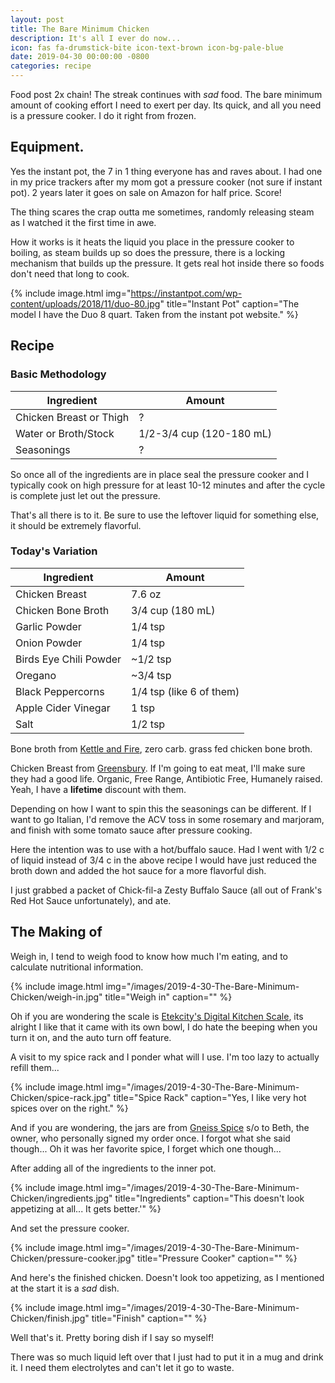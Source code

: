 ```yaml
---
layout: post
title: The Bare Minimum Chicken
description: It's all I ever do now...
icon: fas fa-drumstick-bite icon-text-brown icon-bg-pale-blue
date: 2019-04-30 00:00:00 -0800
categories: recipe
---
```

Food post 2x chain! The streak continues with *sad* food. The bare minimum amount of cooking effort I need to exert per day. Its quick, and all you need is a pressure cooker. I do it right from frozen.


## Equipment.

Yes the instant pot, the 7 in 1 thing everyone has and raves about. I had one in my price trackers after my mom got a pressure cooker (not sure if instant pot). 2 years later it goes on sale on Amazon for half price. Score!

The thing scares the crap outta me sometimes, randomly releasing steam as I watched it the first time in awe.

How it works is it heats the liquid you place in the pressure cooker to boiling, as steam builds up so does the pressure, there is a locking mechanism that builds up the pressure.  It gets real hot inside there so foods don't need that long to cook.

{% include image.html
            img="https://instantpot.com/wp-content/uploads/2018/11/duo-80.jpg"
            title="Instant Pot"
            caption="The model I have the Duo 8 quart. Taken from the instant pot website." %}

## Recipe

### Basic Methodology

| Ingredient                  | Amount                   |
|-----------------------------|--------------------------|
| Chicken Breast or Thigh     | ?                        |
| Water or Broth/Stock        | 1/2-3/4 cup (120-180 mL) |
| Seasonings                  | ?                        |

So once all of the ingredients are in place seal the pressure cooker and I typically cook on high pressure for at least 10-12 minutes and after the cycle is complete just let out the pressure.

That's all there is to it. Be sure to use the leftover liquid for something else, it should be extremely flavorful.


### Today's Variation

| Ingredient                  | Amount                   |
|-----------------------------|--------------------------|
| Chicken Breast              | 7.6 oz                   |
| Chicken Bone Broth          | 3/4 cup (180 mL)         |
| Garlic Powder               | 1/4 tsp                  |
| Onion Powder                | 1/4 tsp                  |
| Birds Eye Chili Powder      | ~1/2 tsp                 |
| Oregano                     | ~3/4 tsp                 |
| Black Peppercorns           | 1/4 tsp (like 6 of them) |
| Apple Cider Vinegar         | 1 tsp                    |
| Salt                        | 1/2 tsp                  |

Bone broth from [Kettle and Fire](https://www.kettleandfire.com/), zero carb. grass fed chicken bone broth.

Chicken Breast from [Greensbury](https://www.greensbury.com/). If I'm going to eat meat, I'll make sure they had a good life. Organic, Free Range, Antibiotic Free, Humanely raised. Yeah, I have a **lifetime** discount with them.

Depending on how I want to spin this the seasonings can be different. If I want to go Italian, I'd remove the ACV toss in some rosemary and marjoram, and finish with some tomato sauce after pressure cooking.

Here the intention was to use with a hot/buffalo sauce. Had I went with 1/2 c of liquid instead of 3/4 c in the above recipe I would have just reduced the broth down and added the hot sauce for a more flavorful dish.

I just grabbed a packet of Chick-fil-a Zesty Buffalo Sauce (all out of Frank's Red Hot Sauce unfortunately), and ate.


## The Making of

Weigh in, I tend to weigh food to know how much I'm eating, and to calculate nutritional information.

{% include image.html
            img="/images/2019-4-30-The-Bare-Minimum-Chicken/weigh-in.jpg"
            title="Weigh in"
            caption="" %}

Oh if you are wondering the scale is [Etekcity's Digital Kitchen Scale](https://www.etekcity.com/product/100167), its alright I like that it came with its own bowl, I do hate the beeping when you turn it on, and the auto turn off feature.

A visit to my spice rack and I ponder what will I use. I'm too lazy to actually refill them...

{% include image.html
            img="/images/2019-4-30-The-Bare-Minimum-Chicken/spice-rack.jpg"
            title="Spice Rack"
            caption="Yes, I like very hot spices over on the right." %}

And if you are wondering, the jars are from [Gneiss Spice](https://gneissspice.com/) s/o to Beth, the owner, who personally signed my order once. I forgot what she said though... Oh it was her favorite spice, I forget which one though...

After adding all of the ingredients to the inner pot.

{% include image.html
            img="/images/2019-4-30-The-Bare-Minimum-Chicken/ingredients.jpg"
            title="Ingredients"
            caption="This doesn't look appetizing at all... It gets better.'" %}

And set the pressure cooker.

{% include image.html
            img="/images/2019-4-30-The-Bare-Minimum-Chicken/pressure-cooker.jpg"
            title="Pressure Cooker"
            caption="" %}

And here's the finished chicken. Doesn't look too appetizing, as I mentioned at the start it is a *sad* dish.

{% include image.html
            img="/images/2019-4-30-The-Bare-Minimum-Chicken/finish.jpg"
            title="Finish"
            caption="" %}

Well that's it. Pretty boring dish if I say so myself!

There was so much liquid left over that I just had to put it in a mug and drink it. I need them electrolytes and can't let it go to waste.
